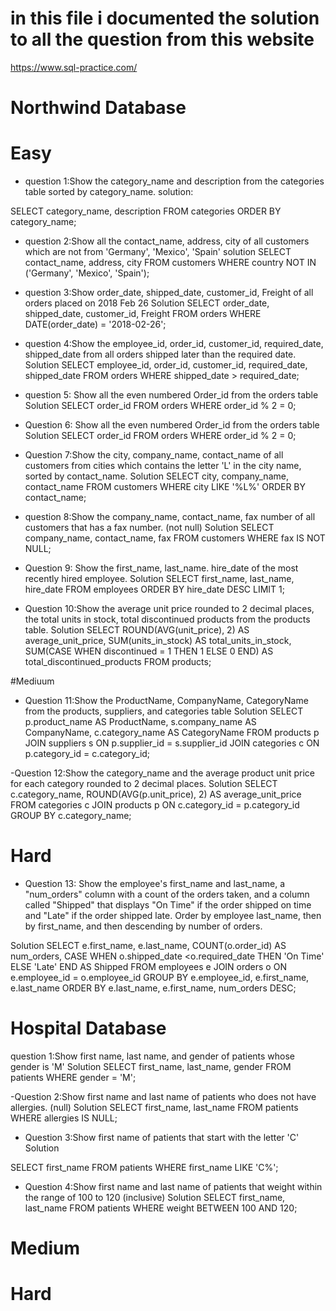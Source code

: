 # in  this file i documented the solution to all the question from this website
https://www.sql-practice.com/

# Northwind Database
# Easy
- question 1:Show the category_name and description from the categories table sorted by category_name.
solution:

SELECT category_name, description
FROM categories
ORDER BY category_name;

- question 2:Show all the contact_name, address, city of all customers which are not from 'Germany', 'Mexico', 'Spain'
solution
SELECT contact_name, address, city
FROM customers
WHERE country NOT IN ('Germany', 'Mexico', 'Spain');

- question 3:Show order_date, shipped_date, customer_id, Freight of all orders placed on 2018 Feb 26
Solution
SELECT order_date, shipped_date, customer_id, Freight
FROM orders
WHERE DATE(order_date) = '2018-02-26';

- question 4:Show the employee_id, order_id, customer_id, required_date, shipped_date from all orders shipped later than the required date.
Solution
SELECT employee_id, order_id, customer_id, required_date, shipped_date
FROM orders
WHERE shipped_date > required_date;

- question 5: Show all the even numbered Order_id from the orders table
Solution
SELECT order_id
FROM orders
WHERE order_id % 2 = 0;

- Question 6: Show all the even numbered Order_id from the orders table
Solution
SELECT order_id
FROM orders
WHERE order_id % 2 = 0;

- Question 7:Show the city, company_name, contact_name of all customers from cities which contains the letter 'L' in the city name, sorted by contact_name.
Solution
SELECT city, company_name, contact_name
FROM customers
WHERE city LIKE '%L%'
ORDER BY contact_name;

- question 8:Show the company_name, contact_name, fax number of all customers that has a fax number. (not null)
Solution
SELECT company_name, contact_name, fax
FROM customers
WHERE fax IS NOT NULL;

- Question 9: Show the first_name, last_name. hire_date of the most recently hired employee.
 Solution
SELECT first_name, last_name, hire_date
FROM employees
ORDER BY hire_date DESC
LIMIT 1;

- Question 10:Show the average unit price rounded to 2 decimal places, the total units in stock, total discontinued products from the products table.
Solution
SELECT
    ROUND(AVG(unit_price), 2) AS average_unit_price,
    SUM(units_in_stock) AS total_units_in_stock,
    SUM(CASE WHEN discontinued = 1 THEN 1 ELSE 0 END) AS total_discontinued_products
FROM products;

#Mediuum

- Question 11:Show the ProductName, CompanyName, CategoryName from the products, suppliers, and categories table
Solution
SELECT
    p.product_name AS ProductName,
    s.company_name AS CompanyName,
    c.category_name AS CategoryName
FROM products p
JOIN suppliers s ON p.supplier_id = s.supplier_id
JOIN categories c ON p.category_id = c.category_id;

-Question 12:Show the category_name and the average product unit price for each category rounded to 2 decimal places.
Solution
SELECT
    c.category_name,
    ROUND(AVG(p.unit_price), 2) AS average_unit_price
FROM categories c
JOIN products p ON c.category_id = p.category_id
GROUP BY c.category_name;
# Hard
- Question 13: Show the employee's first_name and last_name, a "num_orders" column with a count of the orders taken, and a column called "Shipped" that displays "On Time" if the order shipped on time and "Late" if the order shipped late.
Order by employee last_name, then by first_name, and then descending by number of orders.

Solution
SELECT
    e.first_name,
    e.last_name,
    COUNT(o.order_id) AS num_orders,
    CASE
        WHEN o.shipped_date <o.required_date THEN 'On Time'
        ELSE 'Late'
    END AS Shipped
FROM employees e
JOIN orders o ON e.employee_id = o.employee_id
GROUP BY e.employee_id, e.first_name, e.last_name
ORDER BY e.last_name, e.first_name, num_orders DESC;

# Hospital Database

question 1:Show first name, last name, and gender of patients whose gender is 'M'
Solution
SELECT first_name, last_name, gender
FROM patients
WHERE gender = 'M';

-Question 2:Show first name and last name of patients who does not have allergies. (null)
Solution
SELECT first_name, last_name
FROM patients
WHERE allergies IS NULL;

- Question 3:Show first name of patients that start with the letter 'C'
Solution

SELECT first_name
FROM patients
WHERE first_name LIKE 'C%';

- Question 4:Show first name and last name of patients that weight within the range of 100 to 120 (inclusive)
Solution
SELECT first_name, last_name
FROM patients
WHERE weight BETWEEN 100 AND 120;

# Medium
# Hard

